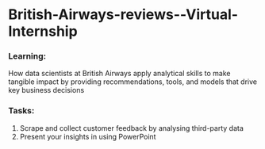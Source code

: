 # British-Airways-reviews--Virtual-Internship

### Learning:
How data scientists at British Airways apply analytical skills to make tangible impact by providing recommendations, tools, and models that drive key business decisions


### Tasks:
1. Scrape and collect customer feedback by analysing third-party data
2. Present your insights in using PowerPoint
